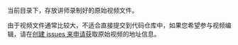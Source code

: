 当前目录下，存放讲师录制好的原始视频文件。

由于视频文件通常比较大，不适合直接提交到代码仓库中，如果您希望参与视频编辑，请在[创建 issues 来申请获](https://github.com/jenkins-zh/jenkins-open-tutorial/issues/new)取原始视频的地址信息。
